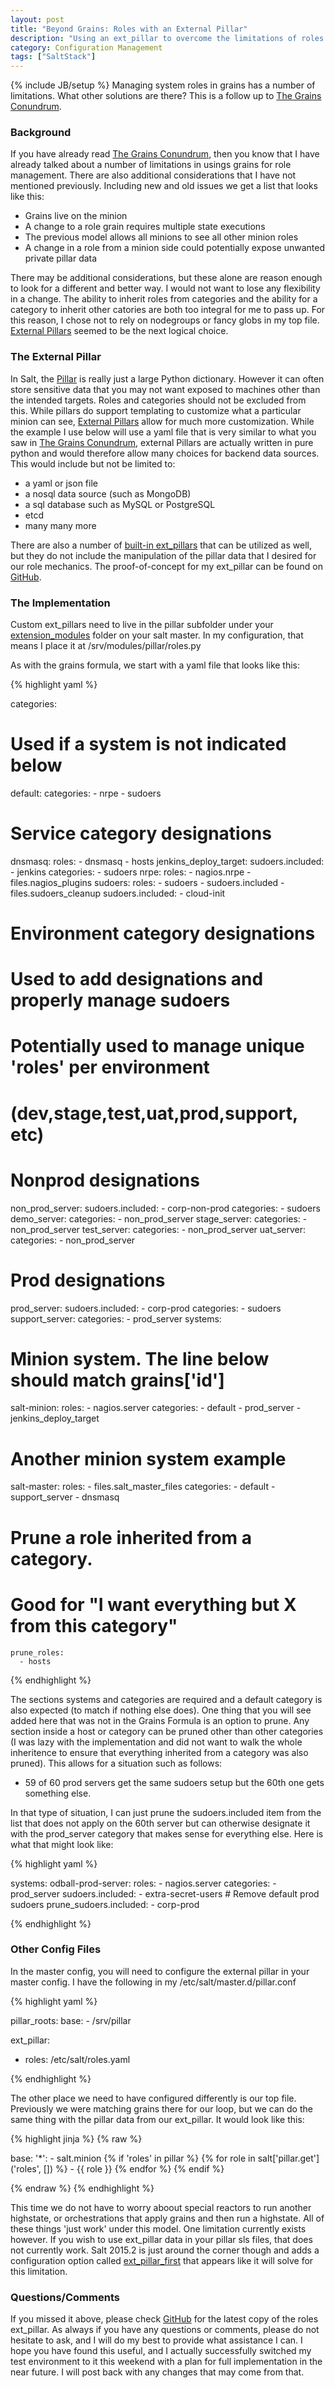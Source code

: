 ```yaml
---
layout: post
title: "Beyond Grains: Roles with an External Pillar"
description: "Using an ext_pillar to overcome the limitations of roles in grains"
category: Configuration Management
tags: ["SaltStack"]
---
```

{% include JB/setup %}
Managing system roles in grains has a number of limitations.  What other solutions are there?  This is a follow up to [The Grains Conundrum](/configuration%20management/2014/08/25/the-grains-conundrum/).

### Background

If you have already read [The Grains Conundrum](/configuration%20management/2014/08/25/the-grains-conundrum/), then you know that I have already talked about a number of limitations in usings grains for role management.  There are also additional considerations that I have not mentioned previously.  Including new and old issues we get a list that looks like this:

- Grains live on the minion
- A change to a role grain requires multiple state executions
- The previous model allows all minions to see all other minion roles
- A change in a role from a minion side could potentially expose unwanted private pillar data

There may be additional considerations, but these alone are reason enough to look for a different and better way.  I would not want to lose any flexibility in a change.  The ability to inherit roles from categories and the ability for a category to inherit other catories are both too integral for me to pass up.  For this reason, I chose not to rely on nodegroups or fancy globs in my top file.  [External Pillars](http://docs.saltstack.com/en/latest/topics/development/external_pillars.html) seemed to be the next logical choice.

### The External Pillar

In Salt, the [Pillar](http://docs.saltstack.com/en/latest/topics/tutorials/pillar.html) is really just a large Python dictionary.  However it can often store sensitive data that you may not want exposed to machines other than the intended targets.  Roles and categories should not be excluded from this.  While pillars do support templating to customize what a particular minion can see, [External Pillars](http://docs.saltstack.com/en/latest/topics/development/external_pillars.html) allow for much more customization.  While the example I use below will use a yaml file that is very similar to what you saw in [The Grains Conundrum](/configuration%20management/2014/08/25/the-grains-conundrum/), external Pillars are actually written in pure python and would therefore allow many choices for backend data sources.  This would include but not be limited to:

- a yaml or json file
- a nosql data source (such as MongoDB)
- a sql database such as MySQL or PostgreSQL
- etcd
- many many more

There are also a number of [built-in ext_pillars](http://docs.saltstack.com/en/latest/ref/pillar/all/index.html#all-salt-pillars) that can be utilized as well, but they do not include the manipulation of the pillar data that I desired for our role mechanics.  The proof-of-concept for my ext_pillar can be found on [GitHub](https://github.com/rfairburn/salt-roles-pillar).

### The Implementation

Custom ext_pillars need to live in the pillar subfolder under your [extension_modules](http://docs.saltstack.com/en/latest/ref/configuration/master.html#extension-modules) folder on your salt master.  In my configuration, that means I place it at /srv/modules/pillar/roles.py

As with the grains formula, we start with a yaml file that looks like this:

{% highlight yaml %}

categories:
# Used if a system is not indicated below
  default:
    categories:
      - nrpe
      - sudoers
# Service category designations
  dnsmasq:
    roles:
      - dnsmasq
      - hosts
  jenkins_deploy_target:
    sudoers.included:
      - jenkins
    categories:
      - sudoers
  nrpe:
    roles:
      - nagios.nrpe
      - files.nagios_plugins
  sudoers:
    roles:
      - sudoers
      - sudoers.included
      - files.sudoers_cleanup
    sudoers.included:
      - cloud-init
# Environment category designations
# Used to add designations and properly manage sudoers
# Potentially used to manage unique 'roles' per environment
# (dev,stage,test,uat,prod,support, etc)
#
# Nonprod designations
  non_prod_server:
    sudoers.included:
      - corp-non-prod
    categories:
      - sudoers
  demo_server:
    categories:
      - non_prod_server
  stage_server:
    categories:
      - non_prod_server
  test_server:
    categories:
      - non_prod_server
  uat_server:
    categories:
      - non_prod_server
# Prod designations
  prod_server:
    sudoers.included:
      - corp-prod
    categories:
      - sudoers
  support_server:
    categories:
      - prod_server
systems:
# Minion system. The line below should match grains['id']
  salt-minion:
    roles:
      - nagios.server
    categories:
      - default
      - prod_server
      - jenkins_deploy_target
# Another minion system example
  salt-master:
    roles:
      - files.salt_master_files
    categories:
      - default
      - support_server
      - dnsmasq
# Prune a role inherited from a category.  
# Good for "I want everything but X from this category"
    prune_roles:
      - hosts

{% endhighlight %}

The sections systems and categories are required and a default category is also expected (to match if nothing else does).  One thing that you will see added here that was not in the Grains Formula is an option to prune.  Any section inside a host or category can be pruned other than other categories (I was lazy with the implementation and did not want to walk the whole inheritence to ensure that everything inherited from a category was also pruned).  This allows for a situation such as follows:

- 59 of 60 prod servers get the same sudoers setup but the 60th one gets something else.

In that type of situation, I can just prune the sudoers.included item from the list that does not apply on the 60th server but can otherwise designate it with the prod_server category that makes sense for everything else.  Here is what that might look like:

{% highlight yaml %}

systems:
  odball-prod-server:
    roles:
      - nagios.server
    categories:
      - prod_server
    sudoers.included:
      - extra-secret-users
    # Remove default prod sudoers
    prune_sudoers.included:
      - corp-prod

{% endhighlight %}

### Other Config Files

In the master config, you will need to configure the external pillar in your master config.  I have the following in my /etc/salt/master.d/pillar.conf

{% highlight yaml %}

pillar_roots:
  base:
    - /srv/pillar

ext_pillar:
  - roles: /etc/salt/roles.yaml

{% endhighlight %}

The other place we need to have configured differently is our top file.  Previously we were matching grains there for our loop, but we can do the same thing with the pillar data from our ext_pillar.  It would look like this:

{% highlight jinja %}
{% raw %}

base:
  '*':
    - salt.minion
{% if 'roles' in pillar %}
  {% for role in salt['pillar.get']('roles', []) %}
    - {{ role }}
  {% endfor %}
{% endif %}

{% endraw %}
{% endhighlight %}

This time we do not have to worry aboout special reactors to run another highstate, or orchestrations that apply grains and then run a highstate.  All of these things 'just work' under this model.  One limitation currently exists however.  If you wish to use ext_pillar data in your pillar sls files, that does not currently work.  Salt 2015.2 is just around the corner though and adds a configuration option called [ext_pillar_first](http://docs.saltstack.com/en/latest/ref/configuration/master.html#ext-pillar-first) that appears like it will solve for this limitation.

### Questions/Comments

If you missed it above, please check [GitHub](https://github.com/rfairburn/salt-roles-pillar) for the latest copy of the roles ext_pillar.  As always if you have any questions or comments, please do not hesitate to ask, and I will do my best to provide what assistance I can.  I hope you have found this useful, and I actually successfully switched my test environment to it this weekend with a plan for full implementation in the near future.  I will post back with any changes that may come from that.
